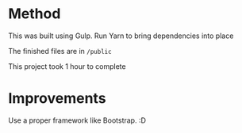 # Method

This was built using Gulp. Run Yarn to bring dependencies into place

The finished files are in ```/public```

This project took 1 hour to complete

# Improvements

Use a proper framework like Bootstrap. :D